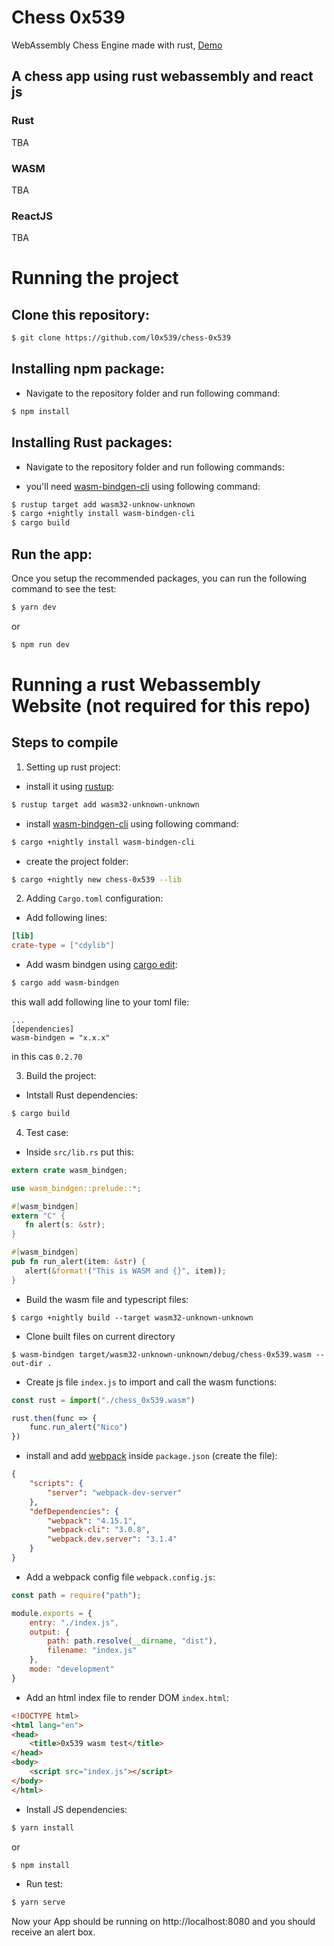 # Chess 0x539

WebAssembly Chess Engine made with rust, [Demo](http://chess.0x539.co/)

## A chess app using rust webassembly and react js

### Rust

TBA

### WASM

TBA

### ReactJS

TBA

# Running the project

## Clone this repository:

```sh
$ git clone https://github.com/l0x539/chess-0x539
```

## Installing npm package:

* Navigate to the repository folder and run following command:

```sh 
$ npm install
```

## Installing Rust packages:
* Navigate to the repository folder and run following commands:

- you'll need [wasm-bindgen-cli](https://rustwasm.github.io/wasm-bindgen/reference/cli.html) using following command:

```sh
$ rustup target add wasm32-unknow-unknown
$ cargo +nightly install wasm-bindgen-cli
$ cargo build
```

## Run the app:

Once you setup the recommended packages, you can run the following command to see the test:

```sh
$ yarn dev
```
or
```sh
$ npm run dev
```

# Running a rust Webassembly Website (not required for this repo)

## Steps to compile

1. Setting up rust project:
* install it using [rustup](https://rustup.rs/):
```sh
$ rustup target add wasm32-unknown-unknown
```
* install [wasm-bindgen-cli](https://rustwasm.github.io/wasm-bindgen/reference/cli.html) using following command:
```sh
$ cargo +nightly install wasm-bindgen-cli
```
* create the project folder:
```sh
$ cargo +nightly new chess-0x539 --lib
```

2. Adding `Cargo.toml` configuration:

* Add following lines:

```toml
[lib]
crate-type = ["cdylib"]
```
 * Add wasm bindgen using [cargo edit](https://crates.io/crates/cargo-edit):
 ```sh
 $ cargo add wasm-bindgen
 ```

 this wall add following line to your toml file:
 ```
 ...
 [dependencies]
 wasm-bindgen = "x.x.x"
 ```
 in this cas `0.2.70`

 3. Build the project:
 * Intstall Rust dependencies:
 ```sh
 $ cargo build
 ```

 4. Test case:
 * Inside `src/lib.rs` put this:
 ```rust
extern crate wasm_bindgen;

use wasm_bindgen::prelude::*;

#[wasm_bindgen]
extern "C" {
    fn alert(s: &str);
}

#[wasm_bindgen]
pub fn run_alert(item: &str) {
    alert(&format!("This is WASM and {}", item));
}
 ```

 * Build the wasm file and typescript files:
 ```shell
 $ cargo +nightly build --target wasm32-unknown-unknown
 ```

 * Clone built files on current directory

 ```shell
 $ wasm-bindgen target/wasm32-unknown-unknown/debug/chess-0x539.wasm --out-dir .
 ```

* Create js file `index.js` to import and call the wasm functions:

```js
const rust = import("./chess_0x539.wasm")

rust.then(func => {
    func.run_alert("Nico")
})
```

* install and add [webpack](https://webpack.js.org/) inside `package.json` (create the file):

```json
{
    "scripts": {
        "server": "webpack-dev-server"
    },
    "defDependencies": {
        "webpack": "4.15.1",
        "webpack-cli": "3.0.8",
        "webpack.dev.server": "3.1.4"
    }
}
```

* Add a webpack config file `webpack.config.js`:

```js
const path = require("path");

module.exports = {
    entry: "./index.js",
    output: {
        path: path.resolve(__dirname, "dist"),
        filename: "index.js"
    },
    mode: "development"
}
```

* Add an html index file to render DOM `index.html`:

```html
<!DOCTYPE html>
<html lang="en">
<head>
    <title>0x539 wasm test</title>
</head>
<body>
    <script src="index.js"></script>
</body>
</html>
```

* Install JS dependencies:

```sh
$ yarn install
```
or
```sh
$ npm install
```

* Run test:
```sh
$ yarn serve
```


Now your App should be running on http://localhost:8080 and you should receive an alert box.
